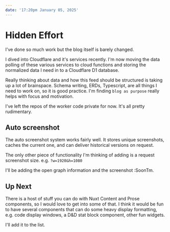 ```yaml
---
date: '17:20pm January 05, 2025'
---
```


# Hidden Effort

I've done so much work but the blog itself is barely changed.

<!-- more -->

I dived into Cloudflare and it's services recently. I'm now moving the data polling of these various services to cloud functions and storing the normalized data I need in to a Cloudflare D1 database.

Really thinking about data and how this feed should be structured is taking up a lot of brainspace. Schema writing, ERDs, Typescript, are all things I need to work on, so it is good practice. I'm finding `blog as purpose` really helps with focus and motivation.

I've left the repos of the worker code private for now. It's all pretty rudimentary.

## Auto screenshot

The auto screenshot system works fairly well. It stores unique screenshots, caches the current one, and can deliver historical versions on request.

The only other piece of functionality I'm thinking of adding is a request screenshot size. e.g. `?w=1920&h=1080`

I'll be adding the open graph information and the screenshot :SoonTm.

## Up Next

There is a host of stuff you can do with Nuxt Content and Prose components, so I would love to get into some of that. I think it would be fun to have several components that can do some heavy display formatting, e.g. code display windows, a D&D stat block component, other fun widgets.

I'll add it to the list.
